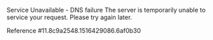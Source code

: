 Service Unavailable - DNS failure The server is temporarily unable to service your request. Please try again later.

Reference #11.8c9a2548.1516429086.6af0b30